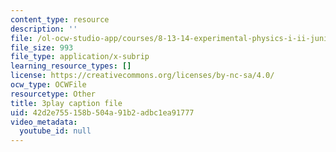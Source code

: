 ```yaml
---
content_type: resource
description: ''
file: /ol-ocw-studio-app/courses/8-13-14-experimental-physics-i-ii-junior-lab-fall-2016-spring-2017/42d2e755158b504a91b2adbc1ea91777_gcs7PQaQeS4.vtt
file_size: 993
file_type: application/x-subrip
learning_resource_types: []
license: https://creativecommons.org/licenses/by-nc-sa/4.0/
ocw_type: OCWFile
resourcetype: Other
title: 3play caption file
uid: 42d2e755-158b-504a-91b2-adbc1ea91777
video_metadata:
  youtube_id: null
---
```

